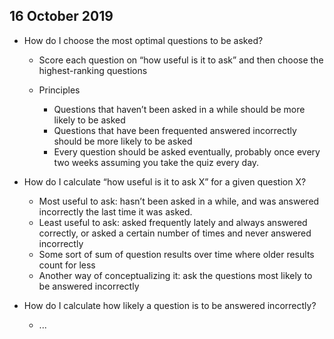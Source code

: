 ## 16 October 2019

- How do I choose the most optimal questions to be asked?

  - Score each question on “how useful is it to ask” and then choose the highest-ranking questions

  - Principles

    - Questions that haven’t been asked in a while should be more likely to be asked
    - Questions that have been frequented answered incorrectly should be more likely to be asked
    - Every question should be asked eventually, probably once every two weeks assuming you take the quiz every day.

- How do I calculate “how useful is it to ask X” for a given question X?

  - Most useful to ask: hasn’t been asked in a while, and was answered incorrectly the last time it was asked.
  - Least useful to ask: asked frequently lately and always answered correctly, or asked a certain number of times and never answered incorrectly
  - Some sort of sum of question results over time where older results count for less
  - Another way of conceptualizing it: ask the questions most likely to be answered incorrectly

- How do I calculate how likely a question is to be answered incorrectly?

  - ...